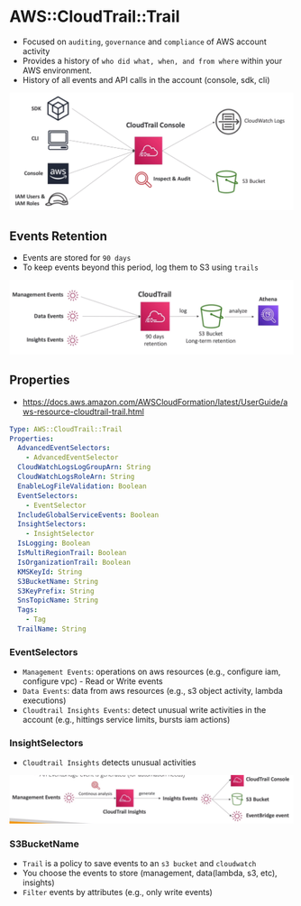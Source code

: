 # AWS::CloudTrail::Trail

- Focused on `auditing`, `governance` and `compliance` of AWS account activity
- Provides a history of `who did what, when, and from where` within your AWS environment.
- History of all events and API calls in the account (console, sdk, cli)

![CloudTrail](.images/cloudtrail.png)

## Events Retention

- Events are stored for `90 days`
- To keep events beyond this period, log them to S3 using `trails`

![CloudTrail Event Retention](.images/cloudtrail-event-retention.png)

## Properties

- <https://docs.aws.amazon.com/AWSCloudFormation/latest/UserGuide/aws-resource-cloudtrail-trail.html>

```yaml
Type: AWS::CloudTrail::Trail
Properties:
  AdvancedEventSelectors:
    - AdvancedEventSelector
  CloudWatchLogsLogGroupArn: String
  CloudWatchLogsRoleArn: String
  EnableLogFileValidation: Boolean
  EventSelectors:
    - EventSelector
  IncludeGlobalServiceEvents: Boolean
  InsightSelectors:
    - InsightSelector
  IsLogging: Boolean
  IsMultiRegionTrail: Boolean
  IsOrganizationTrail: Boolean
  KMSKeyId: String
  S3BucketName: String
  S3KeyPrefix: String
  SnsTopicName: String
  Tags:
    - Tag
  TrailName: String
```

### EventSelectors

- `Management Events`: operations on aws resources (e.g., configure iam, configure vpc) - Read or Write events
- `Data Events`: data from aws resources (e.g., s3 object activity, lambda executions)
- `Cloudtrail Insights Events`: detect unusual write activities in the account (e.g., hittings service limits, bursts iam actions)

### InsightSelectors

- `Cloudtrail Insights` detects unusual activities

![CloudTrail Insights](.images/cloudtrail-insights.png)

### S3BucketName

- `Trail` is a policy to save events to an `s3 bucket` and `cloudwatch`
- You choose the events to store (management, data(lambda, s3, etc), insights)
- `Filter` events by attributes (e.g., only write events)
